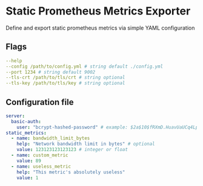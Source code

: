 # Static Prometheus Metrics Exporter
Define and export static prometheus metrics via simple YAML configuration

## Flags
```yaml
--help
--config /path/to/config.yml # string default ./config.yml
--port 1234 # string default 9002
--tls-crt /path/to/tls/crt # string optional
--tls-key /path/to/tls/key # string optional
```
## Configuration file
```yaml
server:
  basic-auth:
    user: "bcrypt-hashed-password" # example: $2a$10$fRXmD.HuavUaUCq4Lp8UK.YmcgzfIxrfH1uZ2l3whKMcy7uthThli
static_metrics:
  - name: bandwidth_limit_bytes
    help: "Network bandwidth limit in bytes" # optional
    value: 123123123123123 # integer or float
  - name: custom_metric
    value: 89
  - name: useless_metric
    help: "This metric's absolutely useless"
    value: 1
```